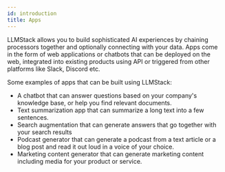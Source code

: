 ```yaml
---
id: introduction
title: Apps
---
```


LLMStack allows you to build sophisticated AI experiences by chaining processors together and optionally connecting with your data. Apps come in the form of web applications or chatbots that can be deployed on the web, integrated into existing products using API or triggered from other platforms like Slack, Discord etc.

Some examples of apps that can be built using LLMStack:

- A chatbot that can answer questions based on your company's knowledge base, or help you find relevant documents.
- Text summarization app that can summarize a long text into a few sentences.
- Search augmentation that can generate answers that go together with your search results
- Podcast generator that can generate a podcast from a text article or a blog post and read it out loud in a voice of your choice.
- Marketing content generator that can generate marketing content including media for your product or service.

